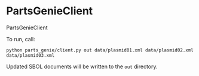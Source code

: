 # PartsGenieClient
PartsGenieClient

To run, call:

`python parts_genie/client.py out data/plasmid01.xml data/plasmid02.xml data/plasmid03.xml`

Updated SBOL documents will be written to the `out` directory.